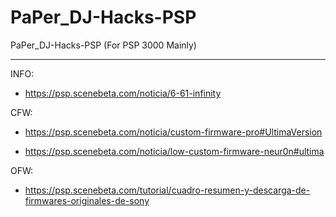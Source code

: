 # PaPer_DJ-Hacks-PSP
PaPer_DJ-Hacks-PSP (For PSP 3000 Mainly)

--------------------------------------------------------------

INFO:
* https://psp.scenebeta.com/noticia/6-61-infinity


CFW:
* https://psp.scenebeta.com/noticia/custom-firmware-pro#UltimaVersion

* https://psp.scenebeta.com/noticia/low-custom-firmware-neur0n#ultima

OFW:
* https://psp.scenebeta.com/tutorial/cuadro-resumen-y-descarga-de-firmwares-originales-de-sony

